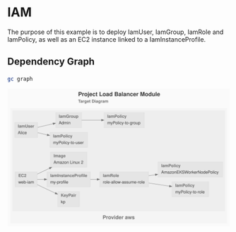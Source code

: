 # IAM

The purpose of this example is to deploy IamUser, IamGroup, IamRole and IamPolicy, as well as an EC2 instance linked to a IamInstanceProfile.

## Dependency Graph

```sh
gc graph
```

![GraphTarget](diagram-target.svg)
